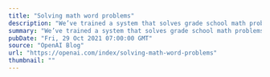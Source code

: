 ```yaml
---
title: "Solving math word problems"
description: "We’ve trained a system that solves grade school math problems with nearly twice the accuracy of a fine-tuned GPT-3 model. It solves about 90% as many problems as real kids: a small sample of 9-12 year olds scored 60% on a test from our dataset, while our system scored 55% on those same problems."
summary: "We’ve trained a system that solves grade school math problems with nearly twice the accuracy of a fine-tuned GPT-3 model. It solves about 90% as many problems as real kids: a small sample of 9-12 year olds scored 60% on a test from our dataset, while our system scored 55% on those same problems."
pubDate: "Fri, 29 Oct 2021 07:00:00 GMT"
source: "OpenAI Blog"
url: "https://openai.com/index/solving-math-word-problems"
thumbnail: ""
---
```


